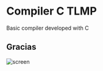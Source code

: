 # Compiler C TLMP

Basic compiler developed with C

## Gracias

![screen](https://64.media.tumblr.com/8e54d35ed4c966329d5df500283c52e0/7d444989e76a41c3-aa/s500x750/396ec38b320be778d34fb76a417ce6a1b16739a0.gifv)